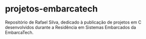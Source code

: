 # projetos-embarcatech
 Repositório de Rafael Silva, dedicado à publicação de projetos em C desenvolvidos durante a Residência em Sistemas Embarcados da EmbarcaTech.
